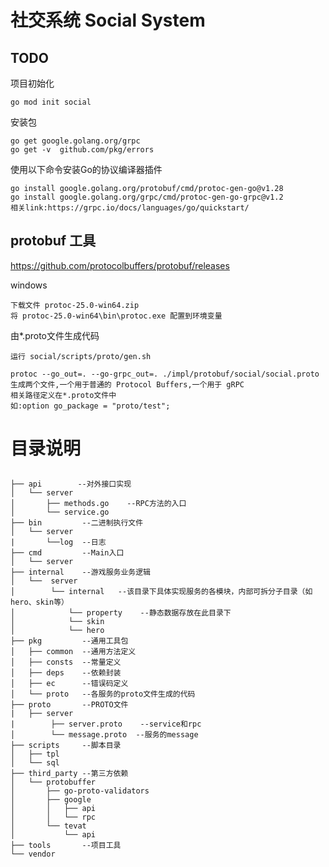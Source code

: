# 社交系统 Social System


## TODO
>> 

项目初始化

    go mod init social

安装包

    go get google.golang.org/grpc
    go get -v  github.com/pkg/errors

使用以下命令安装Go的协议编译器插件

    go install google.golang.org/protobuf/cmd/protoc-gen-go@v1.28
    go install google.golang.org/grpc/cmd/protoc-gen-go-grpc@v1.2
    相关link:https://grpc.io/docs/languages/go/quickstart/
    


## protobuf 工具

https://github.com/protocolbuffers/protobuf/releases

windows

    下载文件 protoc-25.0-win64.zip
    将 protoc-25.0-win64\bin\protoc.exe 配置到环境变量

由*.proto文件生成代码
    
    运行 social/scripts/proto/gen.sh

    protoc --go_out=. --go-grpc_out=. ./impl/protobuf/social/social.proto
    生成两个文件,一个用于普通的 Protocol Buffers,一个用于 gRPC
    相关路径定义在*.proto文件中
    如:option go_package = "proto/test";


# 目录说明

##
```
├── api        --对外接口实现 
│   └── server
│       ├── methods.go    --RPC方法的入口
│       └── service.go   
├── bin         --二进制执行文件
│   └── server
|       └──log  --日志
├── cmd         --Main入口 
│   └── server
├── internal    --游戏服务业务逻辑 
│   └──  server
│        └── internal   --该目录下具体实现服务的各模块，内部可拆分子目录（如hero、skin等）
│            └── property    --静态数据存放在此目录下
│            └── skin
│            └── hero
├── pkg         --通用工具包
│   ├── common  --通用方法定义
│   ├── consts  --常量定义
│   ├── deps    --依赖封装
│   ├── ec      --错误码定义
│   └── proto   --各服务的proto文件生成的代码
├── proto       --PROTO文件
|   ├── server   
|        ├── server.proto    --service和rpc
│        └── message.proto  --服务的message
├── scripts     --脚本目录
│   ├── tpl
│   └── sql 
├── third_party --第三方依赖
│   └── protobuffer
│       ├── go-proto-validators
│       ├── google
│       │   ├── api
│       │   └── rpc
│       └── tevat
│           └── api
├── tools       --项目工具
└── vendor
```


